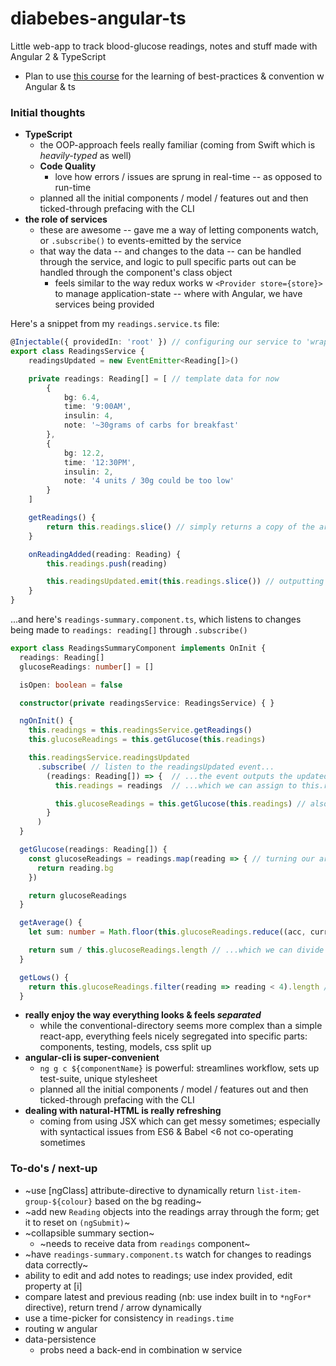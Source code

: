 # diabebes-angular-ts
Little web-app to track blood-glucose readings, notes and stuff made with Angular 2 & TypeScript

* Plan to use [this course](https://www.udemy.com/the-complete-guide-to-angular-2) for the learning of best-practices & convention w Angular & ts

### Initial thoughts
* **TypeScript**
    * the OOP-approach feels really familiar (coming from Swift which is *heavily-typed* as well)
    * **Code Quality**
        * love how errors / issues are sprung in real-time -- as opposed to run-time
    * planned all the initial components / model / features out and then ticked-through prefacing with the CLI
* **the role of services**
    * these are awesome -- gave me a way of letting components watch, or `.subscribe()` to events-emitted by the service
    * that way the data -- and changes to the data -- can be handled through the service, and logic to pull specific parts out can be handled through the component's class object
        * feels similar to the way redux works w `<Provider store={store}>` to manage application-state -- where with Angular, we have services being provided

Here's a snippet from my `readings.service.ts` file:
```typescript
@Injectable({ providedIn: 'root' }) // configuring our service to 'wrap' / or provide to the entire app
export class ReadingsService {
    readingsUpdated = new EventEmitter<Reading[]>()

    private readings: Reading[] = [ // template data for now
        {
            bg: 6.4,
            time: '9:00AM',
            insulin: 4,
            note: '~30grams of carbs for breakfast'
        },
        {
            bg: 12.2,
            time: '12:30PM',
            insulin: 2,
            note: '4 units / 30g could be too low'
        }
    ]

    getReadings() {
        return this.readings.slice() // simply returns a copy of the array; i.e. not the original value
    }

    onReadingAdded(reading: Reading) {
        this.readings.push(reading)

        this.readingsUpdated.emit(this.readings.slice()) // outputting the new data as an event; lets components w the service subscribe to changes
    }
}
```
...and here's `readings-summary.component.ts`, which listens to changes being made to `readings: reading[]` through `.subscribe()`
```typescript
export class ReadingsSummaryComponent implements OnInit {
  readings: Reading[]
  glucoseReadings: number[] = []

  isOpen: boolean = false

  constructor(private readingsService: ReadingsService) { }

  ngOnInit() {
    this.readings = this.readingsService.getReadings()
    this.glucoseReadings = this.getGlucose(this.readings)

    this.readingsService.readingsUpdated
      .subscribe( // listen to the readingsUpdated event...
        (readings: Reading[]) => {  // ...the event outputs the updated readings array
          this.readings = readings  // ...which we can assign to this.readings on this component

          this.glucoseReadings = this.getGlucose(this.readings) // also, reinit the glucose-readings array
        }
      )
  }

  getGlucose(readings: Reading[]) {
    const glucoseReadings = readings.map(reading => { // turning our array of objects into an array of reading.bg(s)
      return reading.bg
    })

    return glucoseReadings
  }

  getAverage() {
    let sum: number = Math.floor(this.glucoseReadings.reduce((acc, curr) => acc + curr)) // reducing that array of glucoseReadings into a sum...

    return sum / this.glucoseReadings.length // ...which we can divide through by the length of the array to find the average.
  }

  getLows() {
    return this.glucoseReadings.filter(reading => reading < 4).length // filter the readings below 4 into a new array, and return its length
  }
```
* **really enjoy the way everything looks & feels *separated***
    * while the conventional-directory seems more complex than a simple react-app, everything feels nicely segregated into specific parts: components, testing, models, css split up
* **angular-cli is super-convenient**
    * `ng g c ${componentName}` is powerful: streamlines workflow, sets up test-suite, unique stylesheet
    * planned all the initial components / model / features out and then ticked-through prefacing with the CLI
* **dealing with natural-HTML is really refreshing**
    * coming from using JSX which can get messy sometimes; especially with syntactical issues from ES6 & Babel <6 not co-operating sometimes

### To-do's / next-up
* ~use [ngClass] attribute-directive to dynamically return `list-item-group-${colour}` based on the bg reading~
* ~add new `Reading` objects into the readings array through the form; get it to reset on `(ngSubmit)`~
* ~collapsible summary section~
    * ~needs to receive data from `readings` component~
* ~have `readings-summary.component.ts` watch for changes to readings data correctly~
* ability to edit and add notes to readings; use index provided, edit property at [i]
* compare latest and previous reading (nb: use index built in to `*ngFor*` directive), return trend / arrow dynamically
* use a time-picker for consistency in `readings.time` 
* routing w angular
* data-persistence
    * probs need a back-end in combination w service

